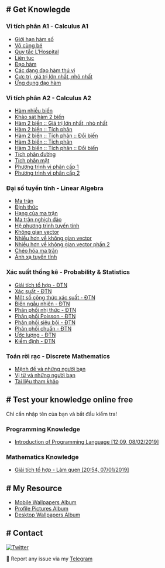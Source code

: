 ## # Get Knowlegde
### Vi tích phân A1 - Calculus A1
- [Giới hạn hàm số](Calculus/A1/limits)
- [Vô cùng bé](Calculus/A1/infinitesimal)
- [Quy tắc L'Hospital](Calculus/A1/l'hospital)
- [Liên tục](Calculus/A1/continuity)
- [Đạo hàm](Calculus/A1/derivative)
- [Các dạng đạo hàm thú vị](Calculus/A1/derivative1)
- [Cực trị, giá trị lớn nhất, nhỏ nhất](Calculus/A1/extreme_minmax)
- [Ứng dụng đạo hàm](Calculus/A1/derivative_in_your_life)

### Vi tích phân A2 - Calculus A2
- [Hàm nhiều biến](Calculus/A2/function_more_args)
- [Khảo sát hàm 2 biến](Calculus/A2/function_2args)
- [Hàm 2 biến :: Giá trị lớn nhất, nhỏ nhất](Calculus/A2/function_2args_minmax)
- [Hàm 2 biến :: Tích phân](Calculus/A2/function_2args_integral)
- [Hàm 2 biến :: Tích phân :: Đổi biến](Calculus/A2/function_2args_integral_var)
- [Hàm 3 biến :: Tích phân](Calculus/A2/function_3args_integral)
- [Hàm 3 biến :: Tích phân :: Đổi biến](Calculus/A2/function_3args_integral_var)
- [Tích phân đường](Calculus/A2/line_integral)
- [Tích phân mặt](Calculus/A2/surface_integral)
- [Phương trình vi phân cấp 1](Calculus/A2/differential_equation_level1)
- [Phương trình vi phân cấp 2](Calculus/A2/differential_equation_level2)

### Đại số tuyến tính - Linear Algebra
- [Ma trận ](LinearAlgebra/matrix)
- [Định thức](LinearAlgebra/determinant)
- [Hạng của ma trận](LinearAlgebra/rank_matrix)
- [Ma trận nghịch đảo](LinearAlgebra/ma-tran-nghich-dao)
- [Hệ phương trình tuyến tính](LinearAlgebra/he-phuong-trinh-tuyen-tinh)
- [Không gian vector](LinearAlgebra/vector_space)
- [Nhiều hơn về không gian vector](LinearAlgebra/more_about_vector_space)
- [Nhiều hơn về không gian vector phần 2](LinearAlgebra/more_about_vector_space_2)
- [Chéo hóa ma trận](LinearAlgebra/matrix_diagonalization)
- [Ánh xạ tuyến tính](LinearAlgebra/linear_mapping)

### Xác suất thống kê - Probability & Statistics
- [Giải tích tổ hợp - ĐTN](ProbabilityStatistics/combinatory)
- [Xác suất - ĐTN](ProbabilityStatistics/probability)
- [Một số công thức xác suất - ĐTN](ProbabilityStatistics/probability_form)
- [Biến ngẫu nhiên - ĐTN](ProbabilityStatistics/random_variables)
- [Phân phối nhị thức - ĐTN](ProbabilityStatistics/binomial_distribution)
- [Phân phối Poisson - ĐTN](ProbabilityStatistics/poisson_distribution)
- [Phân phối siêu bội - ĐTN](ProbabilityStatistics/hypergeometric_distribution)
- [Phân phối chuẩn - ĐTN](ProbabilityStatistics/normal_distribution)
- [Ước lượng - ĐTN](ProbabilityStatistics/estimation)
- [Kiểm định - ĐTN](ProbabilityStatistics/hypothesis_testing)

### Toán rời rạc - Discrete Mathematics
- [Mệnh đề và những người bạn](DiscreteMathematics/propositions)
- [Vị từ và những người bạn](DiscreteMathematics/predicates)
- [Tài liệu tham khảo](DiscreteMathematics/references)

## # Test your knowledge online free
Chỉ cần nhập tên của bạn và bắt đầu kiểm tra!

### Programming Knowledge
- [Introduction of Programming Language [12:09, 08/02/2019]](https://testmoz.com/1965349)

### Mathematics Knowledge
- [Giải tích tổ hợp - Làm quen [20:54, 07/01/2019]](https://testmoz.com/1966791)

## # My Resource
- [Mobile Wallpapers Album](https://photos.app.goo.gl/VJWwfqSSizBuUmsp6)
- [Profile Pictures Album](https://photos.app.goo.gl/4hCtxLkckUwtGdbP8)
- [Desktop Wallpapers Album](https://photos.app.goo.gl/Ukefwbm7dev8VufUA)

## # Contact
[![Twitter](https://img.shields.io/twitter/follow/taiprogramer.svg?label=Follow&style=social)](https://twitter.com/taiprogramer) 

:love_letter: Report any issue via my [Telegram](https://t.me/taiprogramer)
